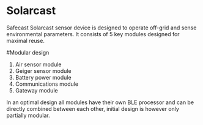 # Solarcast
Safecast Solarcast sensor device is designed to operate off-grid and sense environmental parameters. It consists of 5 key modules designed for maximal reuse.

#Modular design
 1. Air sensor module
 2. Geiger sensor module
 3. Battery power module
 4. Communications module
 5. Gateway module

In an optimal design all modules have their own BLE processor and can be directly combined between each other, initial design is however only partially modular.
